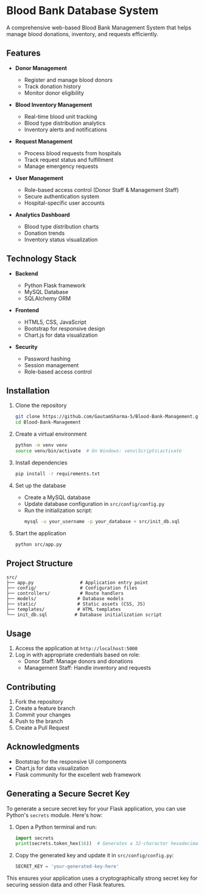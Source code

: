 # Blood Bank Database System
A comprehensive web-based Blood Bank Management System that helps manage blood donations, inventory, and requests efficiently.

## Features
- **Donor Management**
  - Register and manage blood donors
  - Track donation history
  - Monitor donor eligibility

- **Blood Inventory Management**
  - Real-time blood unit tracking
  - Blood type distribution analytics
  - Inventory alerts and notifications

- **Request Management**
  - Process blood requests from hospitals
  - Track request status and fulfillment
  - Manage emergency requests

- **User Management**
  - Role-based access control (Donor Staff & Management Staff)
  - Secure authentication system
  - Hospital-specific user accounts

- **Analytics Dashboard**
  - Blood type distribution charts
  - Donation trends
  - Inventory status visualization

## Technology Stack
- **Backend**
  - Python Flask framework
  - MySQL Database
  - SQLAlchemy ORM

- **Frontend**
  - HTML5, CSS, JavaScript
  - Bootstrap for responsive design
  - Chart.js for data visualization

- **Security**
  - Password hashing
  - Session management
  - Role-based access control

## Installation
1. Clone the repository
   ```bash
   git clone https://github.com/GautamSharma-5/Blood-Bank-Management.git
   cd Blood-Bank-Management
   ```

2. Create a virtual environment
   ```bash
   python -m venv venv
   source venv/bin/activate  # On Windows: venv\Scripts\activate
   ```

3. Install dependencies
   ```bash
   pip install -r requirements.txt
   ```

4. Set up the database
   - Create a MySQL database
   - Update database configuration in `src/config/config.py`
   - Run the initialization script:
     ```bash
     mysql -u your_username -p your_database < src/init_db.sql
     ```

5. Start the application
   ```bash
   python src/app.py
   ```

## Project Structure
```
src/
├── app.py                 # Application entry point
├── config/                # Configuration files
├── controllers/           # Route handlers
├── models/               # Database models
├── static/               # Static assets (CSS, JS)
├── templates/            # HTML templates
└── init_db.sql          # Database initialization script
```

## Usage
1. Access the application at `http://localhost:5000`
2. Log in with appropriate credentials based on role:
   - Donor Staff: Manage donors and donations
   - Management Staff: Handle inventory and requests

## Contributing
1. Fork the repository
2. Create a feature branch
3. Commit your changes
4. Push to the branch
5. Create a Pull Request

## Acknowledgments
- Bootstrap for the responsive UI components
- Chart.js for data visualization
- Flask community for the excellent web framework

## Generating a Secure Secret Key
To generate a secure secret key for your Flask application, you can use Python's `secrets` module. Here's how:

1. Open a Python terminal and run:
   ```python
   import secrets
   print(secrets.token_hex(16))  # Generates a 32-character hexadecimal secret key
   ```

2. Copy the generated key and update it in `src/config/config.py`:
   ```python
   SECRET_KEY = 'your-generated-key-here'
   ```

This ensures your application uses a cryptographically strong secret key for securing session data and other Flask features.
